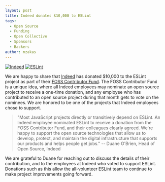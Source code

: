 ```yaml
---
layout: post
title: Indeed donates $10,000 to ESLint
tags:
  - Open Source
  - Funding
  - Open Collective
  - Sponsors
  - Backers
author: nzakas
---
```


<p class="text-center">
    <a href="https://indeed.com/" title="Indeed" rel="noopener nofollow" target="_blank"><img class="lazyload" width="200" data-src="/assets/img/logos/indeed.svg" alt="Indeed" src="/assets/img/logos/indeed.svg"></a>
    <a href="https://eslint.org/" title="ESLint" target="_blank"><img class="lazyload" width="200" data-src="/assets/img/logo.svg" alt="ESLint" src="/assets/img/logo.svg"></a>
</p>

We are happy to share that [Indeed](https://indeed.com) has donated $10,000 to the ESLint project as part of their [FOSS Contributor Fund](https://engineering.indeedblog.com/blog/2019/07/foss-fund-six-months-in/). The FOSS Contributor Fund is a unique idea, where all Indeed employees may nominate an open source project to receive a one-time donation, and any employee who has contributed to an open source project during that month gets to vote on the nominees. We are honored to be one of the projects that Indeed employees chose to support.

> "Most JavaScript projects directly or transitively depend on ESLint. An Indeed employee nominated ESLint to receive a donation from the FOSS Contributor Fund, and their colleagues clearly agreed. We're happy to support the open source technologies that allow us to develop, protect, and maintain the digital infrastructure that supports our products and helps people get jobs." -- Duane O'Brien, Head of Open Source, Indeed

We are grateful to Duane for reaching out to discuss the details of their contribution, and to the employees at Indeed who voted to support ESLint. Donations such as this allow the all-volunteer ESLint team to continue to make project improvements going forward.
